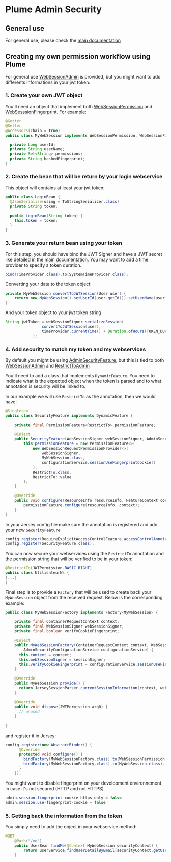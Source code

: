 # Plume Admin Security

## General use

For general use, please check the [main documentation](https://github.com/Coreoz/Plume-admin)


## Creating my own permission workflow using Plume

For general use [WebSessionAdmin](src/main/java/com/coreoz/plume/admin/websession/WebSessionAdmin.java) is provided, but you might want to add differents informations in your jwt token.



### 1. Create your own JWT object

You'll need an object that implement both [WebSessionPermission](src/main/java/com/coreoz/plume/admin/websession/WebSessionPermission) and [WebSesssionFingerprint](src/main/java/com/coreoz/plume/admin/websession/WebSesssionFingerprint).
For example:

```java
@Getter
@Setter
@Accessors(chain = true)
public class MyWebSession implements WebSessionPermission, WebSessionFingerprint {

  private Long userId;
  private String userName;
  private Set<String> permissions;
  private String hashedFingerprint;
}
```



### 2. Create the bean that will be return by your login webservice

This object will contains at least your jwt token:

```java
public class LoginBean {
  @JsonSerialize(using = ToStringSerializer.class)
  private String token;

  public LoginBean(String token) {
    this.token = token;
  } 
}
```



### 3. Generate your return bean using your token

For this step, you should have bind the JWT Signer and have a JWT secret like detailed in the [main documentation](https://github.com/Coreoz/Plume-admin).
You may want to add a time provider to specify a token duration.

```java
bind(TimeProvider.class).to(SystemTimeProvider.class);
```

Converting your data to the token object:

```java
private MyWebSession convertToJWTSession(User user) {
    return new MyWebSession().setUserId(user.getId()).setUserName(user.getEmail()).setPermissions(user.getPermissions());
}
```

And your token object to your jwt token string

```java
String jwtToken = webSessionSigner.serializeSession(
                convertToJWTSession(user),
                timeProvider.currentTime() + Duration.ofHours(TOKEN_DURATION_HOUR).toMillis()
            );
```



### 4. Add security to match my token and my webservices

By default you might be using [AdminSecurityFeature](src/main/java/com/coreoz/plume/admin/guice/jersey/feature/AdminSecurityFeature.java), but this is tied to both [WebSessionAdmin](src/main/java/com/coreoz/plume/admin/websession/WebSessionAdmin.java) and [RestrictToAdmin](src/main/java/com/coreoz/plume/admin/guice/jersey/feature/RestrictToAdmin.java)

You'll need to add a class that implements `DynamicFeature`. You need to indicate what is the expected object when the token is parsed and to what annotation is security will be linked to.

In our example we will use `RestrictTo` as the annotation, then we would have:

```java 
@Singleton
public class SecurityFeature implements DynamicFeature {

    private final PermissionFeature<RestrictTo> permissionFeature;

    @Inject
    public SecurityFeature(WebSessionSigner webSessionSigner, AdminSecurityConfigurationService configurationService) {
        this.permissionFeature = new PermissionFeature<>(
            new WebSessionRequestPermissionProvider<>(
                webSessionSigner,
                MyWebSession.class,
                configurationService.sessionUseFingerprintCookie()
            ),
            RestrictTo.class,
            RestrictTo::value
        );
    }

    @Override
    public void configure(ResourceInfo resourceInfo, FeatureContext context) {
        permissionFeature.configure(resourceInfo, context);
    }
}
```

In your Jersey config file make sure the annotation is registered and add your new `SecurityFeature`
```java
config.register(RequireExplicitAccessControlFeature.accessControlAnnotations(RestrictTo.class, PublicApi.class));
config.register(SecurityFeature.class);
```

You can now secure your webservices using the `RestrictTo` annotation and the permission string that will be verified to be in your token:

```java
@RestrictTo(JWTPermission.BASIC_RIGHT)
public class UtilisateurWs {
[...]
}
```

Final step is to provide a `Factory` that will be used to create back your `MyWebSession` object from the received request. Below is the corresponding example:

```java
public class MyWebSessionFactory implements Factory<MyWebSession> {

    private final ContainerRequestContext context;
    private final WebSessionSigner webSessionSigner;
    private final boolean verifyCookieFingerprint;
  
    @Inject
    public MyWebSessionFactory(ContainerRequestContext context, WebSessionSigner sessionSigner,
        AdminSecurityConfigurationService configurationService) {
      this.context = context;
      this.webSessionSigner = sessionSigner;
      this.verifyCookieFingerprint = configurationService.sessionUseFingerprintCookie();
    }
  
    @Override
    public MyWebSession provide() {
      return JerseySessionParser.currentSessionInformation(context, webSessionSigner, MyWebSession.class, verifyCookieFingerprint);
    }
  
    @Override
    public void dispose(JWTPermission arg0) {
      // unused
    }
  
}
```

and register it in Jersey:

```java
config.register(new AbstractBinder() {
      @Override
      protected void configure() {
        bindFactory(MyWebSessionFactory.class).to(WebSessionPermission.class).in(RequestScoped.class);
        bindFactory(MyWebSessionFactory.class).to(MyWebSession.class).in(RequestScoped.class);
      }
    });
```


You might want to disable fingerprint on your development environnement in case it's not secured (HTTP and not HTTPS)

```java 
admin.session.fingerprint-cookie-https-only = false
admin.session.use-fingerprint-cookie = false
```



### 5. Getting back the information from the token

You simply need to add the object in your webservice method:

```java
@GET
    @Path("/me")
    public UserBean findMe(@Context MyWebSession securityContext) {
        return userService.findUserDetailByEmail(securityContext.getUserName());
    }
```


